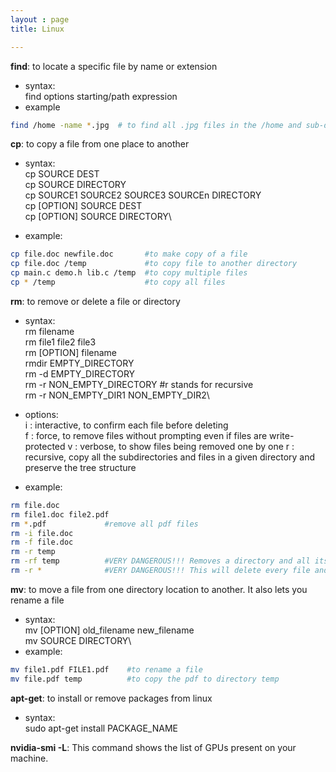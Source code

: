 ```yaml
---
layout : page
title: Linux

---
```

**find**: to locate a specific file by name or extension 
- syntax: \
find options starting/path expression
- example
```bash
find /home -name *.jpg 	# to find all .jpg files in the /home and sub-directories.
```

**cp**: to copy a file from one place to another
- syntax:\
cp SOURCE DEST\
cp SOURCE DIRECTORY\
cp SOURCE1 SOURCE2 SOURCE3 SOURCEn DIRECTORY\
cp [OPTION] SOURCE DEST\
cp [OPTION] SOURCE DIRECTORY\

- example:
```bash
cp file.doc newfile.doc       #to make copy of a file
cp file.doc /temp             #to copy file to another directory
cp main.c demo.h lib.c /temp  #to copy multiple files
cp * /temp                    #to copy all files
```

**rm**: to remove or delete a file or directory
- syntax:\
rm filename\
rm file1 file2 file3\
rm [OPTION] filename\
rmdir EMPTY_DIRECTORY\
rm -d EMPTY_DIRECTORY\
rm -r NON_EMPTY_DIRECTORY  #r stands for recursive\
rm -r NON_EMPTY_DIR1 NON_EMPTY_DIR2\

- options:\
i : interactive, to confirm each file before deleting\
f : force, to remove files without prompting even if files are write-protected
v : verbose, to show files being removed one by one
r : recursive,  copy all the subdirectories and files in a given directory and preserve the tree structure

- example:
```bash
rm file.doc
rm file1.doc file2.pdf
rm *.pdf             #remove all pdf files
rm -i file.doc
rm -f file.doc
rm -r temp
rm -rf temp          #VERY DANGEROUS!!! Removes a directory and all its contents without prompting
rm -r *              #VERY DANGEROUS!!! This will delete every file and every directory you have.
```

**mv**: to move a file from one directory location to another. It also lets you rename a file 
- syntax:\
mv [OPTION] old_filename new_filename\
mv SOURCE DIRECTORY\
- example:
```bash
mv file1.pdf FILE1.pdf    #to rename a file
mv file.pdf temp          #to copy the pdf to directory temp
```
**apt-get**: to install or remove packages from linux
- syntax:\
sudo apt-get install PACKAGE_NAME

**nvidia-smi -L**: This command shows the list of GPUs present on your machine. 
